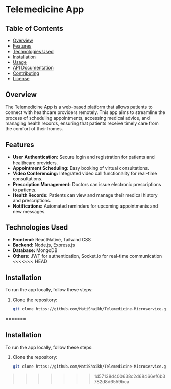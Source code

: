 # Telemedicine App

## Table of Contents
- [Overview](#overview)
- [Features](#features)
- [Technologies Used](#technologies-used)
- [Installation](#installation)
- [Usage](#usage)
- [API Documentation](#api-documentation)
- [Contributing](#contributing)
- [License](#license)

## Overview
The Telemedicine App is a web-based platform that allows patients to connect with healthcare providers remotely. This app aims to streamline the process of scheduling appointments, accessing medical advice, and managing health records, ensuring that patients receive timely care from the comfort of their homes.

## Features
- **User Authentication:** Secure login and registration for patients and healthcare providers.
- **Appointment Scheduling:** Easy booking of virtual consultations.
- **Video Conferencing:** Integrated video call functionality for real-time consultations.
- **Prescription Management:** Doctors can issue electronic prescriptions to patients.
- **Health Records:** Patients can view and manage their medical history and prescriptions.
- **Notifications:** Automated reminders for upcoming appointments and new messages.

## Technologies Used
- **Frontend:** ReactNative, Tailwind CSS
- **Backend:** Node.js, Express.js
- **Database:** MongoDB
- **Others:** JWT for authentication, Socket.io for real-time communication
<<<<<<< HEAD

## Installation
To run the app locally, follow these steps:

1. Clone the repository:
   ```bash
   git clone https://github.com/MatiShaikh/Telemedicine-Microservice.git
=======

## Installation
To run the app locally, follow these steps:

1. Clone the repository:
   ```bash
   git clone https://github.com/MatiShaikh/Telemedicine-Microservice.git

>>>>>>> 1d57138d400638c2d68466ef6b3782d8d6559bca
